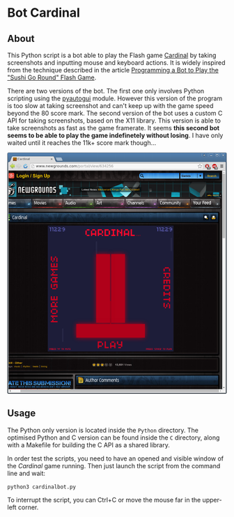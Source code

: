 # Bot Cardinal 

## About

This Python script is a bot able to play the Flash game
[Cardinal](http://www.newgrounds.com/portal/view/634256) by taking
screenshots and inputting mouse and keyboard actions. It is widely
inspired from the technique described in the article
[Programming a Bot to Play the "Sushi Go Round" Flash Game](http://inventwithpython.com/blog/2014/12/17/programming-a-bot-to-play-the-sushi-go-round-flash-game/).

There are two versions of the bot. The first one only involves Python
scripting using the
[pyautogui](https://github.com/asweigart/pyautogui/) module. However
this version of the program is too slow at taking screenshot and can't
keep up with the game speed beyond the 80 score mark. The second
version of the bot uses a custom C API for taking screenshots, based
on the X11 library. This version is able to take screenshots as fast
as the game framerate. It seems __this second bot seems to be able to
play the game indefinetely without losing__. I have only waited until it
reaches the 11k+ score mark though...

![11,229 High Score screenshot](images/record.png)

## Usage

The Python only version is located inside the `Python` directory. The
optimised Python and C version can be found inside the `C` directory,
along with a Makefile for building the C API as a shared library.

In order test the scripts, you need to have an opened and visible
window of the _Cardinal_ game running. Then just launch the script
from the command line and wait:

```
python3 cardinalbot.py
```

To interrupt the script, you can Ctrl+C or move the mouse far in the
upper-left corner.
